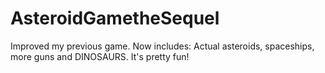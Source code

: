 # AsteroidGametheSequel
Improved my previous game. Now includes: Actual asteroids, spaceships, more guns and DINOSAURS.
It's pretty fun!

